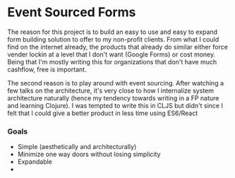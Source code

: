 # Event Sourced Forms

The reason for this project is to build an easy to use and easy to expand form building solution to offer to my non-profit clients. From what I could find on the internet already, the products that already do similar either force vender lockin at a level that I don't want (Google Forms) or cost money. Being that I'm mostly writing this for organizations that don't have much cashflow, free is important. 

The second reason is to play around with event sourcing. After watching a few talks on the architecture, it's very close to how I internalize system architecture naturally (hence my tendency towards writing in a FP nature and learning Clojure). I was tempted to write this in CLJS but didn't since I felt that I could give a better product in less time using ES6/React


### Goals

 - Simple (aesthetically and architecturally)
 - Minimize one way doors without losing simplicity
 - Expandable 
 - 
